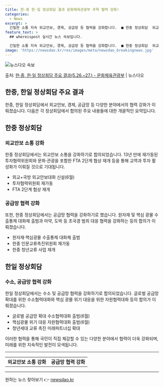 ```yaml
---
title: 한·중 한·일 정상회담 결과 문화체육관광부 주목 협력 강화!
categories:
  - News
excerpt: >
  긴밀한 소통 지속 외교안보, 경제, 공급망 등 협력을 강화합니다.  ■ 한중 정상회담  외교안보 소통 강화 …
feature_text: >
  ## whereispost 실시간 뉴스 속보입니다.

  긴밀한 소통 지속 외교안보, 경제, 공급망 등 협력을 강화합니다.  ■ 한중 정상회담  외교안보 소통 강화 …
image: 'https://newsdao.kr/res/images/meta/newsdao_breakingnews.jpg'
---
```


![뉴스다오 속보](https://newsdao.kr/res/images/meta/newsdao_breakingnews.jpg)

<p>출처: <a href="https://newsdao.kr/3931" rel="dofollow">한·중, 한·일 정상회담 주요 결과(5.26.~27.) - 문화체육관광부</a> | 뉴스다오</p>

<h2 data-ke-size="size26">한중, 한일 정상회담 주요 결과</h2>
<p data-ke-size="size16">한중, 한일 정상회담에서 외교안보, 경제, 공급망 등 다양한 분야에서의 협력 강화가 이뤄졌습니다. 다음은 각 정상회담에서 합의된 주요 내용들에 대한 개괄적인 요약입니다. </p>

<h2 data-ke-size="size24">한중 정상회담</h2>
<h3>외교안보 소통 강화</h3>
<p data-ke-size="size16">한중 정상회담에서는 외교안보 소통을 강화하기로 합의되었습니다. 13년 만에 재가동된 투자협력위원회와 문화·관광을 포함한 FTA 2단계 협상 재개 등을 통해 교역과 투자 활성화가 이뤄질 것으로 기대됩니다.</p>
<ul>
	<li>외교+국방 외교안보대화 신설(6월)</li>
	<li>투자협력위원회 재가동</li>
	<li>FTA 2단계 협상 재개</li>
</ul>

<h3>공급망 협력 강화</h3>
<p data-ke-size="size16">또한, 한중 정상회담에서는 공급망 협력을 강화하기로 했습니다. 원자재 및 핵심 광물 수출통제 대화체 출범과 마약, 도박 등 초국경 범죄 대응 협력을 강화하는 등의 합의가 이뤄졌습니다.</p>
<ul> 
	<li>원자재·핵심광물 수출통제 대화체 출범</li>
	<li>한중 인문교류촉진위원회 재가동</li>
	<li>한중 청년교류 사업 재개</li>
</ul>

<h2 data-ke-size="size24">한일 정상회담</h2>
<h3>수소, 공급망 협력 강화</h3>
<p data-ke-size="size16">한일 정상회담에서는 수소 및 공급망 협력을 강화하기로 합의되었습니다. 글로벌 공급망 확대를 위한 수소협력대화와 핵심 광물 위기 대응을 위한 자원협력대화 등의 합의가 이뤄졌습니다.</p>
<ul>
	<li>글로벌 공급망 확대 수소협력대화 출범(6월)</li>
	<li>핵심광물 위기 대응 자원협력대화 출범(6월)</li>
	<li>청년세대 교류 촉진 미래파트너십 확대</li>
</ul>

<p data-ke-size="size16">이러한 협력을 통해 국민이 직접 체감할 수 있는 다양한 분야에서 협력이 더욱 강화되며, 미래를 위한 지속적인 발전이 모색됩니다.</p>

<hr>
<table>
	<tr>
		<td style="text-align: center; height: 17px;"><b>외교안보 소통 강화</b></td>
		<td style="text-align: center; height: 17px;"><b>공급망 협력 강화</b></td>
	</tr>
</table>
<hr> 

원하는 뉴스 찾아보기 👉 <a href="https://newsdao.kr" rel="dofollow">newsdao.kr</a>


